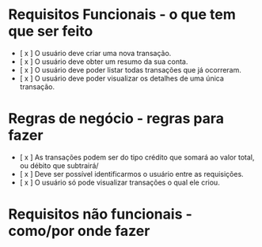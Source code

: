 # Requisitos Funcionais - o que tem que ser feito
- [ x ] O usuário deve criar uma nova transação.
- [ x ] O usuário deve obter um resumo da sua conta.
- [ x ] O usuário deve poder listar todas transações que já ocorreram.
- [ x ] O usuário deve poder visualizar os detalhes de uma única transação.

# Regras de negócio - regras para fazer

- [ x ] As transações podem ser do tipo crédito que somará ao valor total, ou débito que subtrairá/
- [ x ] Deve ser possível identificarmos o usuário entre as requisições.
- [ x ] O usuário só pode visualizar transações o qual ele criou.

# Requisitos não funcionais - como/por onde fazer
